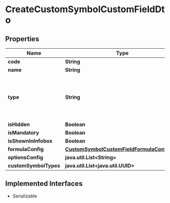 

# CreateCustomSymbolCustomFieldDto


## Properties

Name | Type | Description | Notes
------------ | ------------- | ------------- | -------------
**code** | **String** |  | 
**name** | **String** |  | 
**type** | **String** | Type can be one of Text, SingleOption, MultiOptions, Numeric, Date, ExtendedText, ContactLookup | 
**isHidden** | **Boolean** |  | 
**isMandatory** | **Boolean** |  | 
**isShownInInfobox** | **Boolean** |  | 
**formulaConfig** | [**CustomSymbolCustomFieldFormulaConfigDto**](CustomSymbolCustomFieldFormulaConfigDto.md) |  |  [optional]
**optionsConfig** | **java.util.List&lt;String&gt;** |  |  [optional]
**customSymbolTypes** | **java.util.List&lt;java.util.UUID&gt;** |  | 


## Implemented Interfaces

* Serializable


